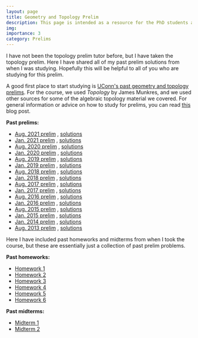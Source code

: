 ```yaml
---
layout: page
title: Geometry and Topology Prelim
description: This page is intended as a resource for the PhD students at UConn taking the geometry and topology prelim. 
img: 
importance: 3
category: Prelims
---
```


I have not been the topology prelim tutor before, but I have taken the topology prelim. Here I have shared all of my past prelim solutions from when I was studying. Hopefully this will be helpful to all of you who are studying for this prelim. 

A good first place to start studying is [UConn's past geometry and topology prelims](https://math.uconn.edu/degree-programs/graduate/preliminary-exams/). For the course, we used *Topology* by James Munkres, and we used other sources for some of the algebraic topology material we covered. For general information or advice on how to study for prelims, you can read [this](https://asiminah.github.io/projects/quals/) blog post. 

**Past prelims:**
* [Aug. 2021 prelim](https://math.uconn.edu/wp-content/uploads/sites/3655/2021/10/aug2021geomtop.pdf) , <a href="/assets/pdf/TopPrelim/TopAug2021.pdf" target="_blank">solutions</a>
* [Jan. 2021 prelim](https://math.uconn.edu/wp-content/uploads/sites/3655/2021/05/jan2021geomtop.pdf) , <a href="/assets/pdf/TopPrelim/TopJan2021.pdf" target="_blank">solutions</a>
* [Aug. 2020 prelim](https://math.uconn.edu/wp-content/uploads/sites/3655/2020/11/aug2020geomtop.pdf) , <a href="/assets/pdf/TopPrelim/TopAug2020.pdf" target="_blank">solutions</a>
* [Jan. 2020 prelim](https://math.uconn.edu/wp-content/uploads/sites/3655/2020/05/jan2020geomtop.pdf) , <a href="/assets/pdf/TopPrelim/TopJan2020.pdf" target="_blank">solutions</a>
* [Aug. 2019 prelim](https://math.uconn.edu/wp-content/uploads/sites/3655/2020/11/aug2020geomtop.pdf) , <a href="/assets/pdf/TopPrelim/TopAug2019.pdf" target="_blank">solutions</a>
* [Jan. 2019 prelim](https://math.uconn.edu/wp-content/uploads/sites/3655/2019/07/jan2019geomtop.pdf) , <a href="/assets/pdf/TopPrelim/TopJan2019.pdf" target="_blank">solutions</a>
* [Aug. 2018 prelim](https://math.uconn.edu/wp-content/uploads/sites/3655/2018/12/aug2018geomtop.pdf) , <a href="/assets/pdf/TopPrelim/TopAug2018.pdf" target="_blank">solutions</a>
* [Jan. 2018 prelim](https://math.uconn.edu/wp-content/uploads/sites/3655/2018/12/jan2018geomtop.pdf) , <a href="/assets/pdf/TopPrelim/TopJan2018.pdf" target="_blank">solutions</a>
* [Aug. 2017 prelim](https://math.uconn.edu/wp-content/uploads/sites/3655/2018/12/aug2017geomtop.pdf) , <a href="/assets/pdf/TopPrelim/TopAug2017.pdf" target="_blank">solutions</a>
* [Jan. 2017 prelim](https://math.uconn.edu/wp-content/uploads/sites/3655/2018/12/jan2017geomtop.pdf) , <a href="/assets/pdf/TopPrelim/TopJan2017.pdf" target="_blank">solutions</a>
* [Aug. 2016 prelim](https://math.uconn.edu/wp-content/uploads/sites/3655/2018/12/aug2016geomtop.pdf) , <a href="/assets/pdf/TopPrelim/TopAug2016.pdf" target="_blank">solutions</a>
* [Jan. 2016 prelim](https://math.uconn.edu/wp-content/uploads/sites/3655/2018/12/jan2016geomtop.pdf) , <a href="/assets/pdf/TopPrelim/TopJan2016.pdf" target="_blank">solutions</a>
* [Aug. 2015 prelim](https://math.uconn.edu/wp-content/uploads/sites/3655/2018/12/aug2015geomtop.pdf) , <a href="/assets/pdf/TopPrelim/TopAug2015.pdf" target="_blank">solutions</a>
* [Jan. 2015 prelim](https://math.uconn.edu/wp-content/uploads/sites/3655/2018/12/jan2015geomtop.pdf) , <a href="/assets/pdf/TopPrelim/TopJan2015.pdf" target="_blank">solutions</a>
* [Jan. 2014 prelim](https://math.uconn.edu/wp-content/uploads/sites/3655/2018/12/jan2014geomtop.pdf) , <a href="/assets/pdf/TopPrelim/TopJan2014.pdf" target="_blank">solutions</a>
* [Aug. 2013 prelim](https://math.uconn.edu/wp-content/uploads/sites/3655/2018/12/aug2013geomtop.pdf) , <a href="/assets/pdf/TopPrelim/TopAug2013.pdf" target="_blank">solutions</a>

Here I have included past homeworks and midterms from when I took the course, but these are essentially just a collection of past prelim problems. 

**Past homeworks:**
* <a href="/assets/pdf/TopPrelim/TopHW1.pdf" target="_blank">Homework 1</a>
* <a href="/assets/pdf/TopPrelim/TopHW2.pdf" target="_blank">Homework 2</a>
* <a href="/assets/pdf/TopPrelim/TopHW3.pdf" target="_blank">Homework 3</a>
* <a href="/assets/pdf/TopPrelim/TopHW4.pdf" target="_blank">Homework 4</a>
* <a href="/assets/pdf/TopPrelim/TopHW5.pdf" target="_blank">Homework 5</a>
* <a href="/assets/pdf/TopPrelim/TopHW6.pdf" target="_blank">Homework 6</a>

**Past midterms:**
* <a href="/assets/pdf/TopPrelim/TopMidterm1.pdf" target="_blank">Midterm 1</a>
* <a href="/assets/pdf/TopPrelim/TopMidterm2.pdf" target="_blank">Midterm 2</a>

<!--
<a href="/assets/pdf/HamakiotesCV.pdf" target="_blank">Open PDF to see all Pages</a>
-->
